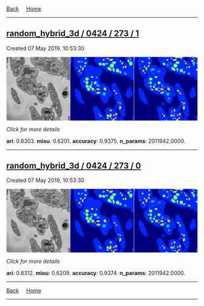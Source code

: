 
[Back](..)&nbsp;&nbsp;&nbsp;&nbsp;&nbsp;[Home](https://leapmanlab.github.io/snapshots)

---

<div class="summary"><a href="1"><h2>random_hybrid_3d / 0424 / 273 / 1</h2></a><p>Created 07 May 2019, 10:53:30
</p><a href="1"><img src="1/media/summary.png" align="center"></a><p>
<i>Click for more details</i>
</p></div>

**ari**: 0.8303. **miou**: 0.6201. **accuracy**: 0.9375. **n_params**: 2011942.0000. 

---

<div class="summary"><a href="0"><h2>random_hybrid_3d / 0424 / 273 / 0</h2></a><p>Created 07 May 2019, 10:53:30
</p><a href="0"><img src="0/media/summary.png" align="center"></a><p>
<i>Click for more details</i>
</p></div>

**ari**: 0.8312. **miou**: 0.6209. **accuracy**: 0.9374. **n_params**: 2011942.0000. 

---

[Back](..)&nbsp;&nbsp;&nbsp;&nbsp;&nbsp;[Home](https://leapmanlab.github.io/snapshots)

---